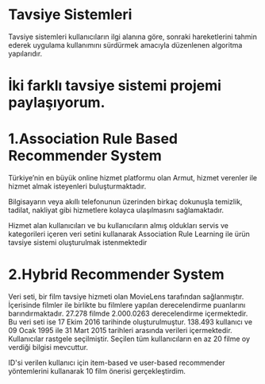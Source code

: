 # Tavsiye Sistemleri 

Tavsiye sistemleri kullanıcıların ilgi alanına göre, sonraki hareketlerini tahmin ederek uygulama kullanımını sürdürmek amacıyla düzenlenen algoritma yapılarıdır.

# İki farklı tavsiye sistemi projemi paylaşıyorum.

# 1.Association Rule Based Recommender System

Türkiye’nin en büyük online hizmet platformu olan Armut, hizmet verenler ile hizmet almak isteyenleri buluşturmaktadır.

Bilgisayarın veya akıllı telefonunun üzerinden birkaç dokunuşla temizlik, tadilat, nakliyat gibi hizmetlere kolayca ulaşılmasını sağlamaktadır.

Hizmet alan kullanıcıları ve bu kullanıcıların almış oldukları servis ve kategorileri içeren veri setini kullanarak Association Rule Learning ile ürün tavsiye sistemi oluşturulmak istenmektedir


# 2.Hybrid Recommender System

Veri seti, bir film tavsiye hizmeti olan MovieLens tarafından sağlanmıştır. 
İçerisinde filmler ile birlikte bu filmlere yapılan derecelendirme puanlarını barındırmaktadır. 27.278 filmde 2.000.0263 derecelendirme içermektedir. 
Bu veri seti ise 17 Ekim 2016 tarihinde oluşturulmuştur. 
138.493 kullanıcı ve 09 Ocak 1995 ile 31 Mart 2015 tarihleri arasında verileri içermektedir. 
Kullanıcılar rastgele seçilmiştir. Seçilen tüm kullanıcıların en az 20 filme oy verdiği bilgisi mevcuttur.

ID'si verilen kullanıcı için item-based ve user-based recommender yöntemlerini kullanarak 10 film önerisi gerçekleştirdim.
